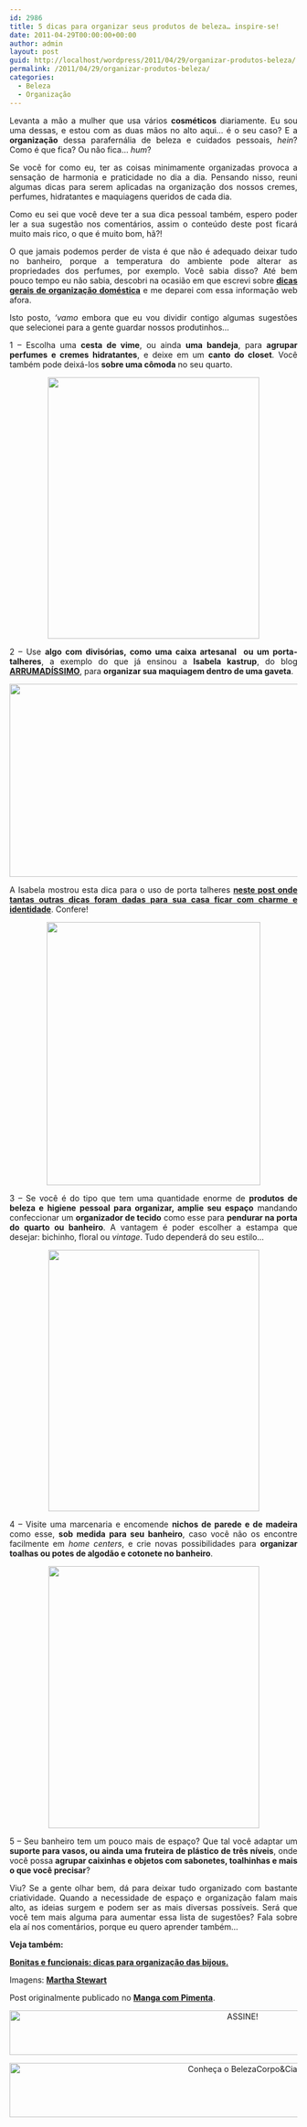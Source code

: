 ```yaml
---
id: 2986
title: 5 dicas para organizar seus produtos de beleza… inspire-se!
date: 2011-04-29T00:00:00+00:00
author: admin
layout: post
guid: http://localhost/wordpress/2011/04/29/organizar-produtos-beleza/
permalink: /2011/04/29/organizar-produtos-beleza/
categories:
  - Beleza
  - Organização
---
```

<p style="text-align: justify;">
  Levanta a mão a mulher que usa vários <strong>cosméticos</strong> diariamente. Eu sou uma dessas, e estou com as duas mãos no alto aqui… é o seu caso? E a <strong>organização</strong> dessa parafernália de beleza e cuidados pessoais, <em>hein</em>? Como é que fica? Ou não fica… <em>hum</em>?
</p>

<p style="text-align: justify;">
  Se você for como eu, ter as coisas minimamente organizadas provoca a sensação de harmonia e praticidade no dia a dia. Pensando nisso, reuni algumas dicas para serem aplicadas na organização dos nossos cremes, perfumes, hidratantes e maquiagens queridos de cada dia.
</p>

<!--more-->

<p style="text-align: justify;">
  Como eu sei que você deve ter a sua dica pessoal também, espero poder ler a sua sugestão nos comentários, assim o conteúdo deste post ficará muito mais rico, o que é muito bom, hã?!
</p>

<p style="text-align: justify;">
  O que jamais podemos perder de vista é que não é adequado deixar tudo no banheiro, porque a temperatura do ambiente pode alterar as propriedades dos perfumes, por exemplo. Você sabia disso? Até bem pouco tempo eu não sabia, descobri na ocasião em que escrevi sobre <a href="http://www.trololodemulher.com.br/2009/01/25/e-eu-me-organizando/"><strong>dicas gerais de organização doméstica</strong></a> e me deparei com essa informação web afora.
</p>

<p style="text-align: justify;">
  Isto posto, <em>‘vamo</em> embora que eu vou dividir contigo algumas sugestões que selecionei para a gente guardar nossos produtinhos…
</p>

<p style="text-align: justify;">
  1 – Escolha uma <strong>cesta de vime</strong>, ou ainda <strong>uma bandeja</strong>, para <strong>agrupar perfumes e cremes hidratantes</strong>, e deixe em um <strong>canto do closet</strong>. Você também pode deixá-los <strong>sobre uma cômoda</strong> no seu quarto.
</p>

<p align="center">
  <a href="http://www.trololodemulher.com.br/blog/wp-content/uploads/2011/04/organizacao-banheiro1.jpg"><img class="alignnone size-full wp-image-6300" title="organização banheiro[1]" src="http://www.trololodemulher.com.br/blog/wp-content/uploads/2011/04/organizacao-banheiro1.jpg" alt="" width="370" height="458" /></a>
</p>

<p style="text-align: justify;">
  2 – Use <strong>algo com divisórias, como uma caixa artesanal  ou um porta-talheres</strong>, a exemplo do que já ensinou a <strong>Isabela kastrup</strong>, do blog <a href="http://www.arrumadissimoecia.blogspot.com/"><strong>ARRUMADÍSSIMO</strong></a>, para <strong>organizar sua maquiagem dentro de uma gaveta</strong>.
</p>

<p align="center">
  <a href="http://www.trololodemulher.com.br/blog/wp-content/uploads/2011/04/organizacao-maquiagem.jpg"><img class="alignnone size-full wp-image-6304" title="organização maquiagem" src="http://www.trololodemulher.com.br/blog/wp-content/uploads/2011/04/organizacao-maquiagem.jpg" alt="" width="600" height="338" /></a>
</p>

<p style="text-align: justify;">
  A Isabela mostrou esta dica para o uso de porta talheres <strong><a href="http://arrumadissimoecia.blogspot.com/2010/10/praticando.html" target="_blank">neste post onde tantas outras dicas foram dadas para sua casa ficar com charme e identidade</a></strong>. Confere!
</p>

<p align="center">
  <a href="http://www.trololodemulher.com.br/blog/wp-content/uploads/2011/04/organizacao-banheiro2.jpg"><img class="alignnone size-full wp-image-6301" title="organização banheiro[2]" src="http://www.trololodemulher.com.br/blog/wp-content/uploads/2011/04/organizacao-banheiro2.jpg" alt="" width="374" height="461" /></a>
</p>

<p style="text-align: justify;">
  3 – Se você é do tipo que tem uma quantidade enorme de <strong>produtos de beleza e higiene pessoal para organizar, amplie seu espaço</strong> mandando confeccionar um <strong>organizador de tecido</strong> como esse para <strong>pendurar na porta do quarto ou banheiro</strong>. A vantagem é poder escolher a estampa que desejar: bichinho, floral ou <em>vintage</em>. Tudo dependerá do seu estilo…
</p>

<p align="center">
  <a href="http://www.trololodemulher.com.br/blog/wp-content/uploads/2011/04/organizacao-banheiro3.jpg"><img class="alignnone size-full wp-image-6302" title="organização banheiro[3]" src="http://www.trololodemulher.com.br/blog/wp-content/uploads/2011/04/organizacao-banheiro3.jpg" alt="" width="369" height="458" /></a>
</p>

<p style="text-align: justify;">
  4 – Visite uma marcenaria e encomende <strong>nichos de parede e de madeira</strong> como esse, <strong>sob medida para seu banheiro</strong>, caso você não os encontre facilmente em <em>home centers</em>, e crie novas possibilidades para <strong>organizar toalhas ou potes de algodão e cotonete no banheiro</strong>.
</p>

<p align="center">
  <a href="http://www.trololodemulher.com.br/blog/wp-content/uploads/2011/04/organizacao-banheiro4.jpg"><img class="alignnone size-full wp-image-6303" title="organização banheiro[4]" src="http://www.trololodemulher.com.br/blog/wp-content/uploads/2011/04/organizacao-banheiro4.jpg" alt="" width="369" height="459" /></a>
</p>

<p style="text-align: justify;">
  5 – Seu banheiro tem um pouco mais de espaço? Que tal você adaptar um <strong>suporte para vasos, ou ainda uma fruteira de plástico de três níveis</strong>, onde você possa <strong>agrupar caixinhas e objetos com sabonetes, toalhinhas e mais o que você precisar</strong>?
</p>

<p style="text-align: justify;">
  Viu? Se a gente olhar bem, dá para deixar tudo organizado com bastante criatividade. Quando a necessidade de espaço e organização falam mais alto, as ideias surgem e podem ser as mais diversas possíveis. Será que você tem mais alguma para aumentar essa lista de sugestões? Fala sobre ela aí nos comentários, porque eu quero aprender também…
</p>

<p style="text-align: justify;">
  <strong>Veja também:</strong>
</p>

<p style="text-align: justify;">
  <strong><a href="http://www.trololodemulher.com.br/2014/09/15/dicas-organizacao-bijus/" target="_blank">Bonitas e funcionais: dicas para organização das bijous.</a></strong>
</p>

Imagens: [**Martha Stewart**](http://www.marthastewart.com/)

Post originalmente publicado no **<a href="http://mangacompimenta.com/2011/01/27/pitacos-de-uma-bicha-femea/" target="_blank">Manga com Pimenta</a>**.

<p align="center">
  <a href="http://feedburner.google.com/fb/a/mailverify?uri=blogBichaFemea&loc=en_US" target="_blank"><img class="alignnone size-full wp-image-10439" src="http://www.trololodemulher.com.br/blog/wp-content/uploads/2014/09/ASSINE.png" alt="ASSINE!" width="800" height="78" /></a>
</p>

<p align="center">
  <a href="http://www.belezacorpoecia.com/" target="_blank"><img class="alignnone size-full wp-image-10609" src="http://www.trololodemulher.com.br/blog/wp-content/uploads/2014/11/Conheça-o-BelezaCorpoCia.png" alt="Conheça o BelezaCorpo&Cia" width="800" height="95" /></a>
</p>

<p style="text-align: center;">